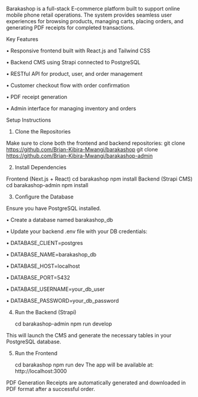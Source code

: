 Barakashop is a full-stack E-commerce platform built to support online mobile phone retail operations. The system provides seamless user experiences for browsing products, managing carts, placing orders, and generating PDF receipts for completed transactions.

Key Features

•	Responsive frontend built with React.js and Tailwind CSS

•	Backend CMS using Strapi connected to PostgreSQL

•	RESTful API for product, user, and order management

•	Customer checkout flow with order confirmation

•	PDF receipt generation

•	Admin interface for managing inventory and orders

Setup Instructions

1. Clone the Repositories

Make sure to clone both the frontend and backend repositories:
git clone https://github.com/Brian-Kibira-Mwangi/barakashop
git clone https://github.com/Brian-Kibira-Mwangi/barakashop-admin

2. Install Dependencies
   
Frontend (Next.js + React)
   cd barakashop
   npm install
Backend (Strapi CMS)
   cd barakashop-admin
   npm install
   
3. Configure the Database

Ensure you have PostgreSQL installed.

•	Create a database named barakashop_db

•	Update your backend .env file with your DB credentials:

•	DATABASE_CLIENT=postgres

•	DATABASE_NAME=barakashop_db

•	DATABASE_HOST=localhost

•	DATABASE_PORT=5432

•	DATABASE_USERNAME=your_db_user

•	DATABASE_PASSWORD=your_db_password

4. Run the Backend (Strapi)
   
   cd barakashop-admin
   npm run develop
   
This will launch the CMS and generate the necessary tables in your PostgreSQL database.

5. Run the Frontend
   
    cd barakashop
    npm run dev
The app will be available at: http://localhost:3000

PDF Generation
Receipts are automatically generated and downloaded in PDF format after a successful order. 

